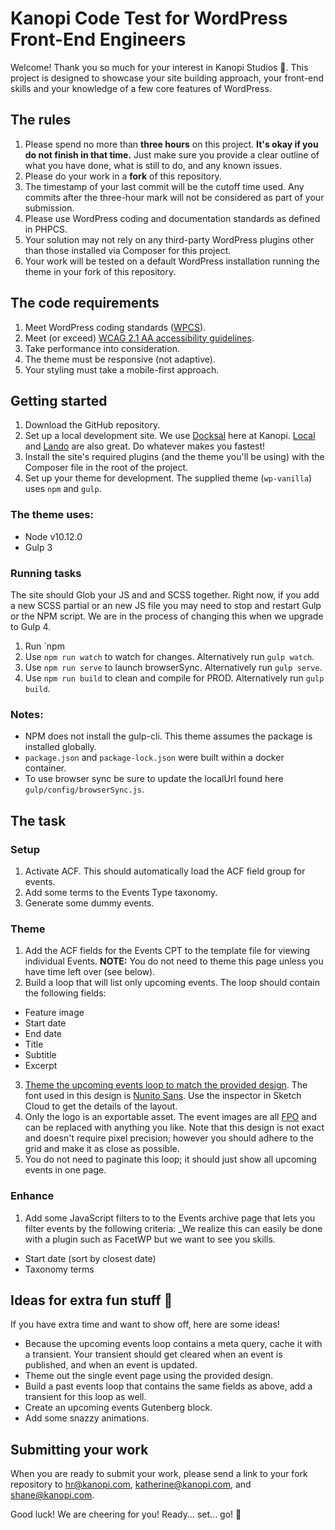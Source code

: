 # Kanopi Code Test for WordPress Front-End Engineers
Welcome! Thank you so much for your interest in Kanopi Studios :herb:. This project is designed to showcase your site building approach, your front-end skills and your knowledge of a few core features of WordPress.


## The rules
1. Please spend no more than **three hours** on this project. **It's okay if you do not finish in that time.** Just make sure you provide a clear outline of what you have done, what is still to do, and any known issues.
2. Please do your work in a **fork** of this repository.
3. The timestamp of your last commit will be the cutoff time used. Any commits after the three-hour mark will not be considered as part of your submission.
4. Please use WordPress coding and documentation standards as defined in PHPCS.
6. Your solution may not rely on any third-party WordPress plugins other than those installed via Composer for this project.
7. Your work will be tested on a default WordPress installation running the theme in your fork of this repository.

## The code requirements
1. Meet WordPress coding standards ([WPCS](https://github.com/WordPress/WordPress-Coding-Standards)).
2. Meet (or exceed) [WCAG 2.1 AA accessibility guidelines](https://www.w3.org/WAI/WCAG21/quickref/?currentsidebar=%23col_customize&levels=aaa).
3. Take performance into consideration.
4. The theme must be responsive (not adaptive).
5. Your styling must take a mobile-first approach.

## Getting started
1. Download the GitHub repository.
2. Set up a local development site. We use [Docksal](https://github.com/docksal/boilerplate-wordpress) here at Kanopi. [Local](https://localwp.com/) and [Lando](https://lando.dev/) are also great. Do whatever makes you fastest!
3. Install the site's required plugins (and the theme you'll be using) with the Composer file in the root of the project.
4. Set up your theme for development. The supplied theme (`wp-vanilla`) uses `npm` and `gulp`.

### The theme uses:
* Node v10.12.0
* Gulp 3

### Running tasks
The site should Glob your JS and and SCSS together.
Right now, if you add a new SCSS partial or an new JS file you may need to stop and restart Gulp or the NPM script. We are in the process of changing this when we upgrade to Gulp 4.

1. Run `npm
1. Use `npm run watch` to watch for changes. Alternatively run `gulp watch`.
1. Use `npm run serve` to launch browserSync. Alternatively run `gulp serve`.
1. Use `npm run build` to clean and compile for PROD. Alternatively run `gulp build`.

### Notes:
* NPM does not install the gulp-cli. This theme assumes the package is installed globally.
* `package.json` and `package-lock.json` were built within a docker container.
* To use browser sync be sure to update the localUrl found here `gulp/config/browserSync.js`.

## The task

### Setup
1. Activate ACF. This should automatically load the ACF field group for events.
1. Add some terms to the Events Type taxonomy.
1. Generate some dummy events.

### Theme
1. Add the ACF fields for the Events CPT to the template file for viewing individual Events. **NOTE:** You do not need to theme this page unless you have time left over (see below).
2. Build a loop that will list only upcoming events. The loop should contain the following fields:
  * Feature image
  * Start date
  * End date
  * Title
  * Subtitle
  * Excerpt
3. [Theme the upcoming events loop to match the provided design](https://www.sketch.com/s/4f740b69-695e-4bf2-a6f7-4a8d52e76b69). The font used in this design is [Nunito Sans](https://fonts.google.com/specimen/Nunito+Sans). Use the inspector in Sketch Cloud to get the details of the layout.
3. Only the logo is an exportable asset. The event images are all [FPO](https://en.wikipedia.org/wiki/For_position_only) and can be replaced with anything you like. Note that this design is not exact and doesn't require pixel precision; however you should adhere to the grid and make it as close as possible.
3. You do not need to paginate this loop; it should just show all upcoming events in one page.

### Enhance
1. Add some JavaScript filters to to the Events archive page that lets you filter events by the following criteria:
  _We realize this can easily be done with a plugin such as FacetWP but we want to see you skills.
  * Start date (sort by closest date)
  * Taxonomy terms

## Ideas for extra fun stuff :tada:
If you have extra time and want to show off, here are some ideas!
* Because the upcoming events loop contains a meta query, cache it with a transient. Your transient should get cleared when an event is published, and when an event is updated.
* Theme out the single event page using the provided design.
* Build a past events loop that contains the same fields as above, add a transient for this loop as well.
* Create an upcoming events Gutenberg block.
* Add some snazzy animations.

## Submitting your work
When you are ready to submit your work, please send a link to your fork repository to hr@kanopi.com, katherine@kanopi.com, and shane@kanopi.com.

Good luck! We are cheering for you! Ready... set... go! :checkered_flag:
